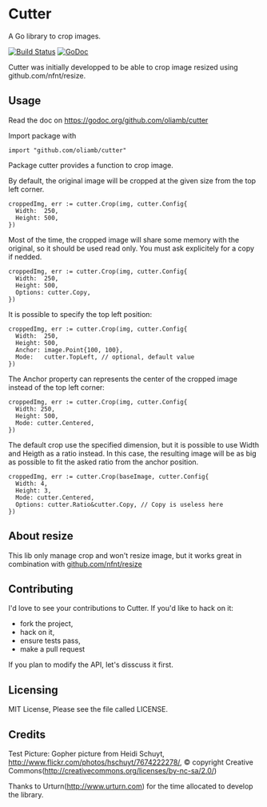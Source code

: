 Cutter
======

A Go library to crop images.

[![Build Status](https://travis-ci.org/oliamb/cutter.png?branch=master)](https://travis-ci.org/oliamb/cutter)
[![GoDoc](https://godoc.org/github.com/oliamb/cutter?status.png)](https://godoc.org/github.com/oliamb/cutter)

Cutter was initially developped to be able
to crop image resized using github.com/nfnt/resize.

Usage
-----

Read the doc on https://godoc.org/github.com/oliamb/cutter

Import package with

    import "github.com/oliamb/cutter"

Package cutter provides a function to crop image.

By default, the original image will be cropped at the
given size from the top left corner.

    croppedImg, err := cutter.Crop(img, cutter.Config{
      Width:  250,
      Height: 500,
    })

Most of the time, the cropped image will share some memory
with the original, so it should be used read only. You must
ask explicitely for a copy if nedded.

    croppedImg, err := cutter.Crop(img, cutter.Config{
      Width:  250,
      Height: 500,
      Options: cutter.Copy,
    })

It is possible to specify the top left position:

    croppedImg, err := cutter.Crop(img, cutter.Config{
      Width:  250,
      Height: 500,
      Anchor: image.Point{100, 100},
      Mode:   cutter.TopLeft, // optional, default value
    })

The Anchor property can represents the center of the cropped image
instead of the top left corner:


    croppedImg, err := cutter.Crop(img, cutter.Config{
      Width: 250,
      Height: 500,
      Mode: cutter.Centered,
    })

The default crop use the specified dimension, but it is possible
to use Width and Heigth as a ratio instead. In this case,
the resulting image will be as big as possible to fit the asked ratio
from the anchor position.

    croppedImg, err := cutter.Crop(baseImage, cutter.Config{
      Width: 4,
      Height: 3,
      Mode: cutter.Centered,
      Options: cutter.Ratio&cutter.Copy, // Copy is useless here
    })

About resize
------------
This lib only manage crop and won't resize image, but it works great in combination with [github.com/nfnt/resize](https://github.com/nfnt/resize)

Contributing
------------
I'd love to see your contributions to Cutter. If you'd like to hack on it: 

- fork the project,
- hack on it,
- ensure tests pass,
- make a pull request

If you plan to modify the API, let's disscuss it first.

Licensing
---------
MIT License, Please see the file called LICENSE.

Credits
-------
Test Picture: Gopher picture from Heidi Schuyt, http://www.flickr.com/photos/hschuyt/7674222278/,
© copyright Creative Commons(http://creativecommons.org/licenses/by-nc-sa/2.0/)

Thanks to Urturn(http://www.urturn.com) for the time allocated to develop the library.
